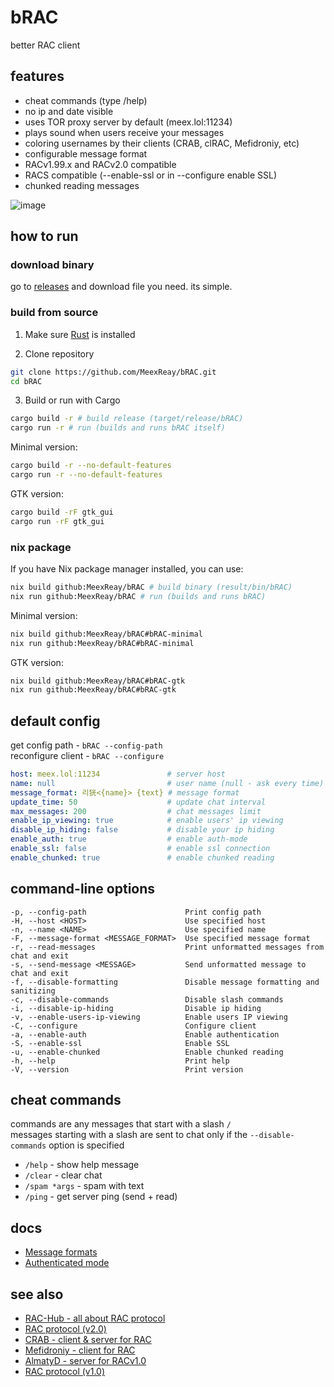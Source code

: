 # bRAC
<!--
[<img src="https://github.com/user-attachments/assets/f2be5caa-6246-4a6a-9bee-2b53086f9afb" height="30">]()
[<img src="https://github.com/user-attachments/assets/4d35191d-1dbc-4391-a761-6ae7f76ba7af" height="30">]()
[<img src="https://img.shields.io/badge/Bitcoin-000?style=for-the-badge&logo=bitcoin&logoColor=white">](https://meex.lol/bitcoin)
-->

better RAC client

## features

- cheat commands (type /help)
- no ip and date visible
- uses TOR proxy server by default (meex.lol:11234)
- plays sound when users receive your messages
- coloring usernames by their clients (CRAB, clRAC, Mefidroniy, etc)
- configurable message format
- RACv1.99.x and RACv2.0 compatible
- RACS compatible (--enable-ssl or in --configure enable SSL)
- chunked reading messages

![image](https://github.com/user-attachments/assets/a2858662-50f1-4554-949c-f55addf48fcc)

## how to run

### download binary

go to [releases](https://github.com/MeexReay/bRAC/releases/latest) and download file you need. its simple.

### build from source

1. Make sure [Rust](https://www.rust-lang.org/tools/install) is installed

2. Clone repository
```bash
git clone https://github.com/MeexReay/bRAC.git
cd bRAC
```

3. Build or run with Cargo
```bash
cargo build -r # build release (target/release/bRAC)
cargo run -r # run (builds and runs bRAC itself)
```

Minimal version:

```bash
cargo build -r --no-default-features
cargo run -r --no-default-features
```
GTK version:

```bash
cargo build -rF gtk_gui
cargo run -rF gtk_gui
```

### nix package

If you have Nix package manager installed, you can use:

```bash
nix build github:MeexReay/bRAC # build binary (result/bin/bRAC)
nix run github:MeexReay/bRAC # run (builds and runs bRAC)
```

Minimal version:

```bash
nix build github:MeexReay/bRAC#bRAC-minimal
nix run github:MeexReay/bRAC#bRAC-minimal
```

GTK version:

```bash
nix build github:MeexReay/bRAC#bRAC-gtk
nix run github:MeexReay/bRAC#bRAC-gtk
```

## default config

get config path - `bRAC --config-path` \
reconfigure client - `bRAC --configure`

```yml
host: meex.lol:11234               # server host
name: null                         # user name (null - ask every time)
message_format: 리㹰<{name}> {text} # message format
update_time: 50                    # update chat interval
max_messages: 200                  # chat messages limit
enable_ip_viewing: true            # enable users' ip viewing
disable_ip_hiding: false           # disable your ip hiding
enable_auth: true                  # enable auth-mode
enable_ssl: false                  # enable ssl connection
enable_chunked: true               # enable chunked reading
```

## command-line options

```
-p, --config-path                      Print config path
-H, --host <HOST>                      Use specified host
-n, --name <NAME>                      Use specified name
-F, --message-format <MESSAGE_FORMAT>  Use specified message format
-r, --read-messages                    Print unformatted messages from chat and exit
-s, --send-message <MESSAGE>           Send unformatted message to chat and exit
-f, --disable-formatting               Disable message formatting and sanitizing
-c, --disable-commands                 Disable slash commands
-i, --disable-ip-hiding                Disable ip hiding
-v, --enable-users-ip-viewing          Enable users IP viewing
-C, --configure                        Configure client
-a, --enable-auth                      Enable authentication
-S, --enable-ssl                       Enable SSL
-u, --enable-chunked                   Enable chunked reading
-h, --help                             Print help
-V, --version                          Print version
```

## cheat commands

commands are any messages that start with a slash `/` \
messages starting with a slash are sent to chat only if the `--disable-commands` option is specified

- `/help` - show help message
- `/clear` - clear chat
- `/spam *args` - spam with text
- `/ping` - get server ping (send + read)

## docs

- [Message formats](https://github.com/MeexReay/bRAC/blob/main/docs/message_formats.md)
- [Authenticated mode](https://github.com/MeexReay/bRAC/blob/main/docs/auth_mode.md)

## see also

- [RAC-Hub - all about RAC protocol](https://forbirdden.github.io/RAC-Hub/)
- [RAC protocol (v2.0)](https://gitea.bedohswe.eu.org/pixtaded/crab#rac-protocol)
- [CRAB - client & server for RAC](https://gitea.bedohswe.eu.org/pixtaded/crab)
- [Mefidroniy - client for RAC](https://github.com/OctoBanon-Main/mefedroniy-client)
- [AlmatyD - server for RACv1.0](https://gitea.bedohswe.eu.org/bedohswe/almatyd)
- [RAC protocol (v1.0)](https://bedohswe.eu.org/text/rac/protocol.md.html)
